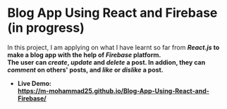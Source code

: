 # Blog App Using React and Firebase (in progress)
In this project, I am applying on what I have learnt so far from <b><em>React.js</em><b> to make a blog app with the help of <b><em>Firebase</em></b> platform.<br>
The user can <b><em>create</em></b>, <b><em>update</em></b> and <b><em>delete</em></b> a post. In addion, they can <b><em>comment</em></b> on others' posts, and <b><em>like</em></b> or <b><em>dislike</em></b> a post.<br> 
- Live Demo:<br> https://m-mohammad25.github.io/Blog-App-Using-React-and-Firebase/

